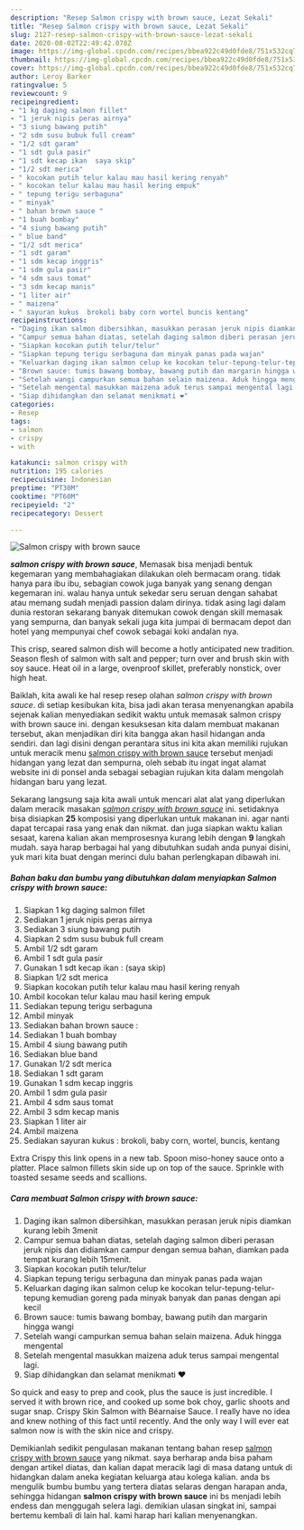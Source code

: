 ```yaml
---
description: "Resep Salmon crispy with brown sauce, Lezat Sekali"
title: "Resep Salmon crispy with brown sauce, Lezat Sekali"
slug: 2127-resep-salmon-crispy-with-brown-sauce-lezat-sekali
date: 2020-08-02T22:49:42.078Z
image: https://img-global.cpcdn.com/recipes/bbea922c49d0fde8/751x532cq70/salmon-crispy-with-brown-sauce-foto-resep-utama.jpg
thumbnail: https://img-global.cpcdn.com/recipes/bbea922c49d0fde8/751x532cq70/salmon-crispy-with-brown-sauce-foto-resep-utama.jpg
cover: https://img-global.cpcdn.com/recipes/bbea922c49d0fde8/751x532cq70/salmon-crispy-with-brown-sauce-foto-resep-utama.jpg
author: Leroy Barker
ratingvalue: 5
reviewcount: 9
recipeingredient:
- "1 kg daging salmon fillet"
- "1 jeruk nipis peras airnya"
- "3 siung bawang putih"
- "2 sdm susu bubuk full cream"
- "1/2 sdt garam"
- "1 sdt gula pasir"
- "1 sdt kecap ikan  saya skip"
- "1/2 sdt merica"
- " kocokan putih telur kalau mau hasil kering renyah"
- " kocokan telur kalau mau hasil kering empuk"
- " tepung terigu serbaguna"
- " minyak"
- " bahan brown sauce "
- "1 buah bombay"
- "4 siung bawang putih"
- " blue band"
- "1/2 sdt merica"
- "1 sdt garam"
- "1 sdm kecap inggris"
- "1 sdm gula pasir"
- "4 sdm saus tomat"
- "3 sdm kecap manis"
- "1 liter air"
- " maizena"
- " sayuran kukus  brokoli baby corn wortel buncis kentang"
recipeinstructions:
- "Daging ikan salmon dibersihkan, masukkan perasan jeruk nipis diamkan kurang lebih 3menit"
- "Campur semua bahan diatas, setelah daging salmon diberi perasan jeruk nipis dan didiamkan campur dengan semua bahan, diamkan pada tempat kurang lebih 15menit."
- "Siapkan kocokan putih telur/telur"
- "Siapkan tepung terigu serbaguna dan minyak panas pada wajan"
- "Keluarkan daging ikan salmon celup ke kocokan telur-tepung-telur-tepung kemudian goreng pada minyak banyak dan panas dengan api kecil"
- "Brown sauce: tumis bawang bombay, bawang putih dan margarin hingga wangi"
- "Setelah wangi campurkan semua bahan selain maizena. Aduk hingga mengental"
- "Setelah mengental masukkan maizena aduk terus sampai mengental lagi."
- "Siap dihidangkan dan selamat menikmati ❤"
categories:
- Resep
tags:
- salmon
- crispy
- with

katakunci: salmon crispy with 
nutrition: 195 calories
recipecuisine: Indonesian
preptime: "PT30M"
cooktime: "PT60M"
recipeyield: "2"
recipecategory: Dessert

---
```



![Salmon crispy with brown sauce](https://img-global.cpcdn.com/recipes/bbea922c49d0fde8/751x532cq70/salmon-crispy-with-brown-sauce-foto-resep-utama.jpg)

<b><i>salmon crispy with brown sauce</i></b>, Memasak bisa menjadi bentuk kegemaran yang membahagiakan dilakukan oleh bermacam orang. tidak hanya para ibu ibu, sebagian cowok juga banyak yang senang dengan kegemaran ini. walau hanya untuk sekedar seru seruan dengan sahabat atau memang sudah menjadi passion dalam dirinya. tidak asing lagi dalam dunia restoran sekarang banyak ditemukan cowok dengan skill memasak yang sempurna, dan banyak sekali juga kita jumpai di bermacam depot dan hotel yang mempunyai chef cowok sebagai koki andalan nya.

This crisp, seared salmon dish will become a hotly anticipated new tradition. Season flesh of salmon with salt and pepper; turn over and brush skin with soy sauce. Heat oil in a large, ovenproof skillet, preferably nonstick, over high heat.

Baiklah, kita awali ke hal resep resep olahan <i>salmon crispy with brown sauce</i>. di setiap kesibukan kita, bisa jadi akan terasa menyenangkan apabila sejenak kalian menyediakan sedikit waktu untuk memasak salmon crispy with brown sauce ini. dengan kesuksesan kita dalam membuat makanan tersebut, akan menjadikan diri kita bangga akan hasil hidangan anda sendiri. dan lagi disini dengan perantara situs ini kita akan memiliki rujukan untuk meracik menu <u>salmon crispy with brown sauce</u> tersebut menjadi hidangan yang lezat dan sempurna, oleh sebab itu ingat ingat alamat website ini di ponsel anda sebagai sebagian rujukan kita dalam mengolah hidangan baru yang lezat.


Sekarang langsung saja kita awali untuk mencari alat alat yang diperlukan dalam meracik masakan <u><i>salmon crispy with brown sauce</i></u> ini. setidaknya bisa disiapkan <b>25</b> komposisi yang diperlukan untuk makanan ini. agar nanti dapat tercapai rasa yang enak dan nikmat. dan juga siapkan waktu kalian sesaat, karena kalian akan memprosesnya kurang lebih dengan <b>9</b> langkah mudah. saya harap berbagai hal yang dibutuhkan sudah anda punyai disini, yuk mari kita buat dengan merinci dulu bahan perlengkapan dibawah ini.

<!--inarticleads1-->

##### Bahan baku dan bumbu yang dibutuhkan dalam menyiapkan Salmon crispy with brown sauce:

1. Siapkan 1 kg daging salmon fillet
1. Sediakan 1 jeruk nipis peras airnya
1. Sediakan 3 siung bawang putih
1. Siapkan 2 sdm susu bubuk full cream
1. Ambil 1/2 sdt garam
1. Ambil 1 sdt gula pasir
1. Gunakan 1 sdt kecap ikan : (saya skip)
1. Siapkan 1/2 sdt merica
1. Siapkan  kocokan putih telur kalau mau hasil kering renyah
1. Ambil  kocokan telur kalau mau hasil kering empuk
1. Sediakan  tepung terigu serbaguna
1. Ambil  minyak
1. Sediakan  bahan brown sauce :
1. Sediakan 1 buah bombay
1. Ambil 4 siung bawang putih
1. Sediakan  blue band
1. Gunakan 1/2 sdt merica
1. Sediakan 1 sdt garam
1. Gunakan 1 sdm kecap inggris
1. Ambil 1 sdm gula pasir
1. Ambil 4 sdm saus tomat
1. Ambil 3 sdm kecap manis
1. Siapkan 1 liter air
1. Ambil  maizena
1. Sediakan  sayuran kukus : brokoli, baby corn, wortel, buncis, kentang


Extra Crispy this link opens in a new tab. Spoon miso-honey sauce onto a platter. Place salmon fillets skin side up on top of the sauce. Sprinkle with toasted sesame seeds and scallions. 

<!--inarticleads2-->

##### Cara membuat Salmon crispy with brown sauce:

1. Daging ikan salmon dibersihkan, masukkan perasan jeruk nipis diamkan kurang lebih 3menit
1. Campur semua bahan diatas, setelah daging salmon diberi perasan jeruk nipis dan didiamkan campur dengan semua bahan, diamkan pada tempat kurang lebih 15menit.
1. Siapkan kocokan putih telur/telur
1. Siapkan tepung terigu serbaguna dan minyak panas pada wajan
1. Keluarkan daging ikan salmon celup ke kocokan telur-tepung-telur-tepung kemudian goreng pada minyak banyak dan panas dengan api kecil
1. Brown sauce: tumis bawang bombay, bawang putih dan margarin hingga wangi
1. Setelah wangi campurkan semua bahan selain maizena. Aduk hingga mengental
1. Setelah mengental masukkan maizena aduk terus sampai mengental lagi.
1. Siap dihidangkan dan selamat menikmati ❤


So quick and easy to prep and cook, plus the sauce is just incredible. I served it with brown rice, and cooked up some bok choy, garlic shoots and sugar snap. Crispy Skin Salmon with Béarnaise Sauce. I really have no idea and knew nothing of this fact until recently. And the only way I will ever eat salmon now is with the skin nice and crispy. 

Demikianlah sedikit pengulasan makanan tentang bahan resep <u>salmon crispy with brown sauce</u> yang nikmat. saya berharap anda bisa paham dengan artikel diatas, dan kalian dapat meracik lagi di masa datang untuk di hidangkan dalam aneka kegiatan keluarga atau kolega kalian. anda bs mengulik bumbu bumbu yang tertera diatas selaras dengan harapan anda, sehingga hidangan <b>salmon crispy with brown sauce</b> ini bs menjadi lebih endess dan menggugah selera lagi. demikian ulasan singkat ini, sampai bertemu kembali di lain hal. kami harap hari kalian menyenangkan.
